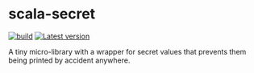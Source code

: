 # scala-secret

[![build](https://github.com/intenthq/scala-secret/workflows/build/badge.svg)](https://github.com/intenthq/scala-secret/actions?query=workflow%3Abuild)
[![Latest version](https://img.shields.io/github/v/release/intenthq/scala-secret?include_prereleases&sort=semver)](https://github.com/intenthq/scala-secret/releases)

A tiny micro-library with a wrapper for secret values that prevents them being printed by accident anywhere.
